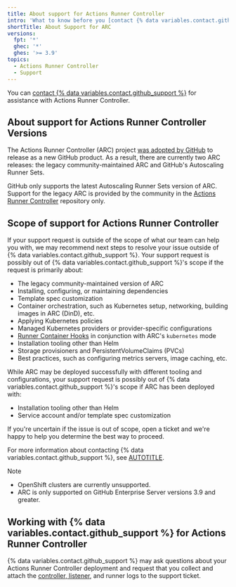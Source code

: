 ```yaml
---
title: About support for Actions Runner Controller
intro: 'What to know before you [contact {% data variables.contact.github_support %}](support/contacting-github-support) for assistance with Actions Runner Controller.'
shortTitle: About Support for ARC
versions:
  fpt: '*'
  ghec: '*'
  ghes: '>= 3.9'
topics:
  - Actions Runner Controller
  - Support
---
```


You can [contact {% data variables.contact.github_support %}](/support/contacting-github-support) for assistance with Actions Runner Controller.

## About support for Actions Runner Controller Versions

The Actions Runner Controller (ARC) project [was adopted by GitHub](https://github.com/actions/actions-runner-controller/discussions/2072) to release as a new GitHub product. As a result, there are currently two ARC releases: the legacy community-maintained ARC and GitHub's Autoscaling Runner Sets.

GitHub only supports the latest Autoscaling Runner Sets version of ARC. Support for the legacy ARC is provided by the community in the [Actions Runner Controller](https://github.com/actions/actions-runner-controller) repository only.

## Scope of support for Actions Runner Controller

If your support request is outside of the scope of what our team can help you with, we may recommend next steps to resolve your issue outside of {% data variables.contact.github_support %}. Your support request is possibly out of {% data variables.contact.github_support %}'s scope if the request is primarily about:

* The legacy community-maintained version of ARC
* Installing, configuring, or maintaining dependencies
* Template spec customization
* Container orchestration, such as Kubernetes setup, networking, building images in ARC (DinD), etc.
* Applying Kubernetes policies
* Managed Kubernetes providers or provider-specific configurations
* [Runner Container Hooks](https://github.com/actions/runner-container-hooks) in conjunction with ARC's `kubernetes` mode
* Installation tooling other than Helm
* Storage provisioners and PersistentVolumeClaims (PVCs)
* Best practices, such as configuring metrics servers, image caching, etc.

While ARC may be deployed successfully with different tooling and configurations, your support request is possibly out of {% data variables.contact.github_support %}'s scope if ARC has been deployed with:

* Installation tooling other than Helm
* Service account and/or template spec customization

If you're uncertain if the issue is out of scope, open a ticket and we're happy to help you determine the best way to proceed.

For more information about contacting {% data variables.contact.github_support %}, see [AUTOTITLE](/support/contacting-github-support).

> [!NOTE]
> * OpenShift clusters are currently unsupported.
> * ARC is only supported on GitHub Enterprise Server versions 3.9 and greater.

## Working with {% data variables.contact.github_support %} for Actions Runner Controller

{% data variables.contact.github_support %} may ask questions about your Actions Runner Controller deployment and request that you collect and attach the [controller, listener](/actions/hosting-your-own-runners/managing-self-hosted-runners-with-actions-runner-controller/troubleshooting-actions-runner-controller-errors#checking-the-logs-of-the-controller-and-runner-set-listener), and runner logs to the support ticket.
